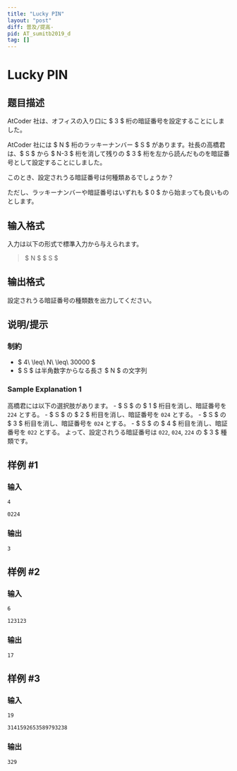 ```yaml
---
title: "Lucky PIN"
layout: "post"
diff: 普及/提高-
pid: AT_sumitb2019_d
tag: []
---
```


# Lucky PIN

## 题目描述

[problemUrl]: https://atcoder.jp/contests/sumitrust2019/tasks/sumitb2019_d

AtCoder 社は、オフィスの入り口に $ 3 $ 桁の暗証番号を設定することにしました。

AtCoder 社には $ N $ 桁のラッキーナンバー $ S $ があります。社長の高橋君は、$ S $ から $ N-3 $ 桁を消して残りの $ 3 $ 桁を左から読んだものを暗証番号として設定することにしました。

このとき、設定されうる暗証番号は何種類あるでしょうか？

ただし、ラッキーナンバーや暗証番号はいずれも $ 0 $ から始まっても良いものとします。

## 输入格式

入力は以下の形式で標準入力から与えられます。

> $ N $ $ S $

## 输出格式

設定されうる暗証番号の種類数を出力してください。

## 说明/提示

### 制約

- $ 4\ \leq\ N\ \leq\ 30000 $
- $ S $ は半角数字からなる長さ $ N $ の文字列

### Sample Explanation 1

高橋君には以下の選択肢があります。 - $ S $ の $ 1 $ 桁目を消し、暗証番号を `224` とする。 - $ S $ の $ 2 $ 桁目を消し、暗証番号を `024` とする。 - $ S $ の $ 3 $ 桁目を消し、暗証番号を `024` とする。 - $ S $ の $ 4 $ 桁目を消し、暗証番号を `022` とする。 よって、設定されうる暗証番号は `022`, `024`, `224` の $ 3 $ 種類です。

## 样例 #1

### 输入

```
4
0224
```

### 输出

```
3
```

## 样例 #2

### 输入

```
6
123123
```

### 输出

```
17
```

## 样例 #3

### 输入

```
19
3141592653589793238
```

### 输出

```
329
```

